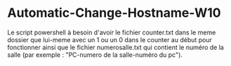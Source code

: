 # Automatic-Change-Hostname-W10
Le script powershell à besoin d'avoir le fichier counter.txt dans le meme dossier que lui-meme avec un 1 ou un 0 dans le counter au début pour fonctionner ainsi que le fichier numerosalle.txt qui contient le numéro de la salle (par exemple : "PC-numero de la salle-numéro du pc").
